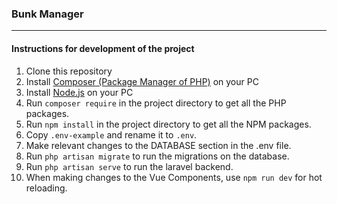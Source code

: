 ### Bunk Manager
---
#### Instructions for development of the project 
1. Clone this repository
2. Install [Composer (Package Manager of PHP)](https://getcomposer.org/download/) on your PC
3. Install [Node.js](https://www.nodejs.org) on your PC
4. Run ``composer require`` in the project directory to get all the PHP packages.
5. Run ``npm install`` in the project directory to get all the NPM packages.
6. Copy ``.env-example`` and rename it to ``.env``.
7. Make relevant changes to the DATABASE section in the .env file.
8. Run ``php artisan migrate`` to run the migrations on the database.
9. Run ``php artisan serve`` to run the laravel backend. 
10. When making changes to the Vue Components, use ``npm run dev`` for hot reloading.
